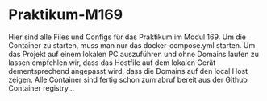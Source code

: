 # Praktikum-M169
Hier sind alle Files und Configs für das Praktikum im Modul 169. Um die Container zu starten, muss man nur das docker-compose.yml starten. Um das Projekt auf einem lokalen PC auszuführen und ohne Domains laufen zu lassen empfehlen wir, dass das Hostfile auf dem lokalen Gerät dementsprechend angepasst wird, dass die Domains auf den local Host zeigen. Alle Container sind fertig schon zum abruf bereit aus der Github Container registry...
